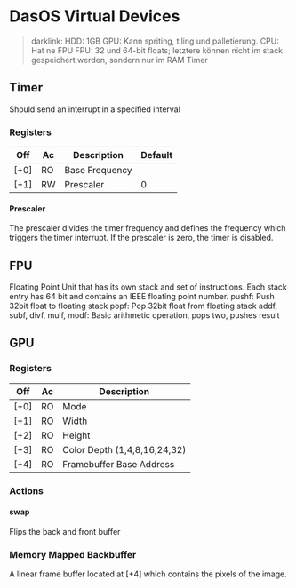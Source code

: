 # DasOS Virtual Devices

> darklink:
> HDD: 1GB
> GPU: Kann spriting, tiling und palletierung.
> CPU: Hat ne FPU
> FPU: 32 und 64-bit floats; letztere können nicht im stack
>      gespeichert werden, sondern nur im RAM
> Timer

## Timer
Should send an interrupt in a specified interval

### Registers

| Off  | Ac | Description            | Default |
|------|----|------------------------|---------|
| [+0] | RO | Base Frequency         |         |
| [+1] | RW | Prescaler              | 0       |

#### Prescaler
The prescaler divides the timer frequency and defines the frequency
which triggers the timer interrupt. If the prescaler is zero,
the timer is disabled.

## FPU

Floating Point Unit that has its
own stack and set of instructions.
Each stack entry has 64 bit and contains
an IEEE floating point number.
pushf:
	Push 32bit float to floating stack
popf:
	Pop 32bit float from floating stack
addf, subf, divf, mulf, modf:
	Basic arithmetic operation, pops two, pushes result

## GPU

### Registers

| Off  | Ac | Description                  |
|------|----|------------------------------|
| [+0] | RO | Mode                         |
| [+1] | RO | Width                        |
| [+2] | RO | Height                       |
| [+3] | RO | Color Depth (1,4,8,16,24,32) |
| [+4] | RO | Framebuffer Base Address     |

### Actions

#### swap
Flips the back and front buffer

### Memory Mapped Backbuffer

A linear frame buffer located at [+4] which
contains the pixels of the image.
